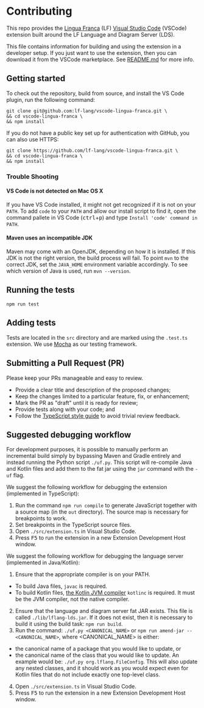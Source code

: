 # Contributing
This repo provides the [Lingua Franca](https://www.lf-lang.org/) (LF) [Visual
Studio Code](https://code.visualstudio.com/) (VSCode) extension built around the
LF Language and Diagram Server (LDS).

This file contains information for building and using the extension in a
developer setup. If you just want to use the extension, then you can download it
from the VSCode marketplace. See
[README.md](https://github.com/lf-lang/vscode-lingua-franca/) for more info.

## Getting started
To check out the repository, build from source, and install the VS Code plugin, run the following command:
```
git clone git@github.com:lf-lang/vscode-lingua-franca.git \
&& cd vscode-lingua-franca \
&& npm install
```
If you do not have a public key set up for authentication with GitHub, you can also use HTTPS:
```
git clone https://github.com/lf-lang/vscode-lingua-franca.git \
&& cd vscode-lingua-franca \
&& npm install
```

### Trouble Shooting

#### VS Code is not detected on Mac OS X
If you have VS Code installed, it might not get recognized if it is not on your `PATH`.
To add `code` to your `PATH` and allow our install script to find it, open the command pallete in VS Code (<kbd>ctrl</kbd>+<kbd>p</kbd>) and type `Install 'code' command in PATH`.

#### Maven uses an incompatible JDK
Maven may come with an OpenJDK, depending on how it is installed. If this JDK is not the right version, the build process will fail.
To point `mvn` to the correct JDK, set the `JAVA_HOME` environment variable accordingly. To see which version of Java is used, run `mvn --version`.

## Running the tests
```
npm run test
```

## Adding tests
Tests are located in the `src` directory and are marked using the `.test.ts` extension. We use [Mocha](https://mochajs.org/) as our testing framework.

## Submitting a Pull Request (PR)
Please keep your PRs manageable and easy to review.
 - Provide a clear title and description of the proposed changes;
 - Keep the changes limited to a particular feature, fix, or enhancement;
 - Mark the PR as "draft" until it is ready for review;
 - Provide tests along with your code; and
 - Follow the [TypeScript style
   guide](https://google.github.io/styleguide/tsguide.html) to avoid trivial
   review feedback.

## Suggested debugging workflow
For development purposes, it is possible to manually perform an incremental build simply by bypassing Maven and Gradle entirely and
instead running the Python script `./uf.py`. This script will re-compile Java and Kotlin files and add them to the fat jar using
the `jar` command with the `-uf` flag.

We suggest the following workflow for debugging the extension (implemented in TypeScript):
1. Run the command `npm run compile` to generate JavaScript together with a source map (in the `out` directory). The source map is necessary for breakpoints to work.
2. Set breakpoints in the TypeScript source files.
3. Open `./src/extension.ts` in Visual Studio Code.
4. Press <kbd>F5</kbd> to run the extension in a new Extension Development Host window.

We suggest the following workflow for debugging the language server (implemented in Java/Kotlin):
1. Ensure that the appropriate compiler is on your PATH.
  * To build Java files, `javac` is required.
  * To build Kotlin files, [the Kotlin JVM compiler](https://github.com/JetBrains/kotlin/releases/tag/v1.5.30) `kotlinc` is required. It must be the JVM compiler, not the native compiler.
2. Ensure that the language and diagram server fat JAR exists. This file is called `./lib/lflang-lds.jar`. If it does not exist, then it is necessary to build it using the build task: `npm run build`.
3. Run the command: ```./uf.py <CANONICAL_NAME>``` or ```npm run amend-jar -- <CANONICAL_NAME>```, where <CANONICAL_NAME> is either:
  * the canonical name of a package that you would like to update, or
  * the canonical name of the class that you would like to update. An example would be: ```./uf.py org.lflang.FileConfig```. This will also update any nested classes, and it should work as you would expect even for Kotlin files that do not include exactly one top-level class.
4. Open `./src/extension.ts` in Visual Studio Code.
5. Press <kbd>F5</kbd> to run the extension in a new Extension Development Host window.
